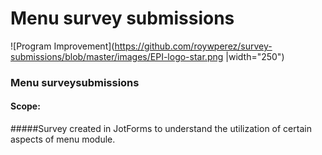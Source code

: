 # Menu survey submissions
![Program Improvement](https://github.com/roywperez/survey-submissions/blob/master/images/EPI-logo-star.png |width="250")

### Menu surveysubmissions
#### Scope:
#####Survey created in JotForms to understand the utilization of certain aspects of menu module.

